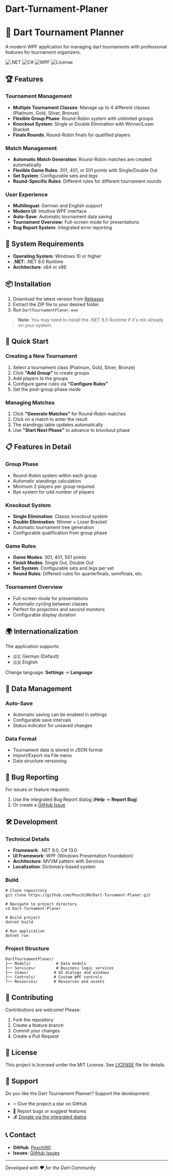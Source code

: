 # Dart-Turnament-Planer
# 🎯 Dart Tournament Planner

A modern WPF application for managing dart tournaments with professional features for tournament organizers.

![.NET](https://img.shields.io/badge/.NET-9.0-blue)
![C#](https://img.shields.io/badge/C%23-13.0-blue)
![WPF](https://img.shields.io/badge/WPF-Windows-lightgrey)
![License](https://img.shields.io/badge/License-MIT-green)

## 🏆 Features

### Tournament Management
- **Multiple Tournament Classes**: Manage up to 4 different classes (Platinum, Gold, Silver, Bronze)
- **Flexible Group Phase**: Round-Robin system with unlimited groups
- **Knockout System**: Single or Double Elimination with Winner/Loser Bracket
- **Finals Rounds**: Round-Robin finals for qualified players

### Match Management
- **Automatic Match Generation**: Round-Robin matches are created automatically
- **Flexible Game Rules**: 301, 401, or 501 points with Single/Double Out
- **Set System**: Configurable sets and legs
- **Round-Specific Rules**: Different rules for different tournament rounds

### User Experience
- **Multilingual**: German and English support
- **Modern UI**: Intuitive WPF interface
- **Auto-Save**: Automatic tournament data saving
- **Tournament Overview**: Full-screen mode for presentations
- **Bug Report System**: Integrated error reporting

## 🔧 System Requirements

- **Operating System**: Windows 10 or higher
- **.NET**: .NET 9.0 Runtime
- **Architecture**: x64 or x86

## 📦 Installation

1. Download the latest version from [Releases](https://github.com/Peschi90/Dart-Turnament-Planer/releases)
2. Extract the ZIP file to your desired folder
3. Run `DartTournamentPlaner.exe`

> **Note**: You may need to install the .NET 9.0 Runtime if it's not already on your system.

## 🚀 Quick Start

### Creating a New Tournament
1. Select a tournament class (Platinum, Gold, Silver, Bronze)
2. Click **"Add Group"** to create groups
3. Add players to the groups
4. Configure game rules via **"Configure Rules"**
5. Set the post-group phase mode

### Managing Matches
1. Click **"Generate Matches"** for Round-Robin matches
2. Click on a match to enter the result
3. The standings table updates automatically
4. Use **"Start Next Phase"** to advance to knockout phase

## 📋 Features in Detail

### Group Phase
- Round-Robin system within each group
- Automatic standings calculation
- Minimum 2 players per group required
- Bye system for odd number of players

### Knockout System
- **Single Elimination**: Classic knockout system
- **Double Elimination**: Winner + Loser Bracket
- Automatic tournament tree generation
- Configurable qualification from group phase

### Game Rules
- **Game Modes**: 301, 401, 501 points
- **Finish Modes**: Single Out, Double Out
- **Set System**: Configurable sets and legs per set
- **Round Rules**: Different rules for quarterfinals, semifinals, etc.

### Tournament Overview
- Full-screen mode for presentations
- Automatic cycling between classes
- Perfect for projectors and second monitors
- Configurable display duration

## 🌍 Internationalization

The application supports:
- 🇩🇪 German (Default)
- 🇬🇧 English

Change language: **Settings** → **Language**

## 💾 Data Management

### Auto-Save
- Automatic saving can be enabled in settings
- Configurable save intervals
- Status indicator for unsaved changes

### Data Format
- Tournament data is stored in JSON format
- Import/Export via File menu
- Data structure versioning

## 🐛 Bug Reporting

For issues or feature requests:
1. Use the integrated Bug Report dialog (**Help** → **Report Bug**)
2. Or create a [GitHub Issue](https://github.com/Peschi90/Dart-Turnament-Planer/issues)

## 🛠️ Development

### Technical Details
- **Framework**: .NET 9.0, C# 13.0
- **UI Framework**: WPF (Windows Presentation Foundation)
- **Architecture**: MVVM pattern with Services
- **Localization**: Dictionary-based system

### Build
```
# Clone repository
git clone https://github.com/Peschi90/Dart-Turnament-Planer.git

# Navigate to project directory
cd Dart-Turnament-Planer

# Build project
dotnet build

# Run application
dotnet run
```

### Project Structure
```
DartTournamentPlaner/
├── Models/           # Data models
├── Services/         # Business logic services
├── Views/           # UI dialogs and windows
├── Controls/        # Custom WPF controls
└── Resources/       # Resources and assets
```

## 🤝 Contributing

Contributions are welcome! Please:
1. Fork the repository
2. Create a feature branch
3. Commit your changes
4. Create a Pull Request

## 📄 License

This project is licensed under the MIT License. See [LICENSE](LICENSE) file for details.

## 💝 Support

Do you like the Dart Tournament Planner? Support the development:
- ⭐ Give the project a star on GitHub
- 🐛 Report bugs or suggest features
- 💰 [Donate via the integrated dialog](https://github.com/sponsors/Peschi90)

## 📞 Contact

- **GitHub**: [Peschi90](https://github.com/Peschi90)
- **Issues**: [GitHub Issues](https://github.com/Peschi90/Dart-Turnament-Planer/issues)


---

*Developed with ❤️ for the Dart Community*
